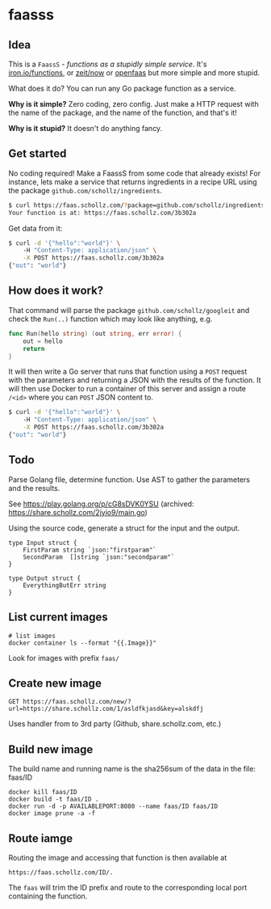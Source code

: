 # faasss

## Idea

This is a `FaassS` - *functions as a stupidly simple service*. It's [iron.io/functions](https://github.com/iron-io/functions), or [zeit/now](https://github.com/zeit/now-cli) or [openfaas](https://github.com/openfaas/faas) but more simple and more stupid.

What does it do? You can run any Go package function as a service. 

**Why is it simple?** Zero coding, zero config. Just make a HTTP request with the name of the package, and the name of the function, and that's it!

**Why is it stupid?** It doesn't do anything fancy.

## Get started

No coding required! Make a FaassS from some code that already exists! For instance, lets make a service that returns ingredients in a recipe URL using the package `github.com/schollz/ingredients`.

```bash
$ curl https://faas.schollz.com/?package=github.com/schollz/ingredients&func=ParseIngredients
Your function is at: https://faas.schollz.com/3b302a
```

Get data from it:

```bash
$ curl -d '{"hello":"world"}' \ 
	-H "Content-Type: application/json" \
	-X POST https://faas.schollz.com/3b302a
{"out": "world"}
```

## How does it work?

That command will parse the package `github.com/schollz/googleit` and check the `Run(..)` function which may look like anything, e.g.

```go
func Run(hello string) (out string, err error) {
	out = hello
	return
}
```

It will then write a Go server that runs that function using a `POST` request with the parameters and returning a JSON with the results of the function. It will then use Docker to run a container of this server and assign a route `/<id>` where you can `POST` JSON content to.

```bash
$ curl -d '{"hello":"world"}' \ 
	-H "Content-Type: application/json" \
	-X POST https://faas.schollz.com/3b302a
{"out": "world"}
```


## Todo

Parse Golang file, determine function. Use AST to gather the parameters and the results.

See https://play.golang.org/p/cG8sDVK0YSU (archived: https://share.schollz.com/2jyio9/main.go)

Using the source code, generate a struct for the input and the output.

```
type Input struct {
	FirstParam string `json:"firstparam"`
	SecondParam  []string `json:"secondparam"`
}
```

```
type Output struct {
	EverythingButErr string
}
```

## List current images

```
# list images
docker container ls --format "{{.Image}}"
```

Look for images with prefix `faas/`


## Create new image

`GET https://faas.schollz.com/new/?url=https://share.schollz.com/1/asldfkjasd&key=alskdfj`

Uses handler from to 3rd party (Github, share.schollz.com, etc.)

## Build new image

The build name and running name is the sha256sum of the data in the file: faas/ID

```
docker kill faas/ID
docker build -t faas/ID .
docker run -d -p AVAILABLEPORT:8080 --name faas/ID faas/ID
docker image prune -a -f
```

## Route iamge

Routing the image and accessing that function is then available at 

```
https://faas.schollz.com/ID/.
```

The `faas` will trim the ID prefix and route to the corresponding local port containing the function.
